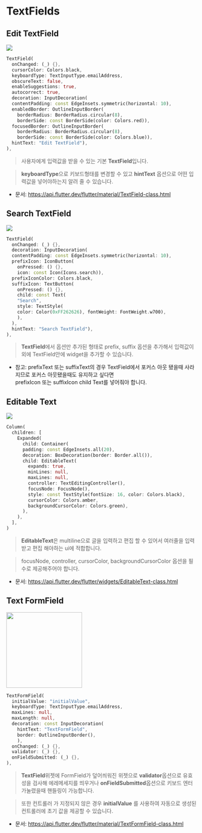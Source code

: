 # TextFields

## Edit TextField
<img src="https://user-images.githubusercontent.com/73378472/199053962-fdec91a7-b776-47a3-b54b-951712cacc1f.gif"/><br/>

```dart
TextField(
  onChanged: (_) {},
  cursorColor: Colors.black,
  keyboardType: TextInputType.emailAddress,
  obscureText: false,
  enableSuggestions: true,
  autocorrect: true,
  decoration: InputDecoration(
  contentPadding: const EdgeInsets.symmetric(horizontal: 10),
  enabledBorder: OutlineInputBorder(
    borderRadius: BorderRadius.circular(8),
    borderSide: const BorderSide(color: Colors.red)),
  focusedBorder: OutlineInputBorder(
    borderRadius: BorderRadius.circular(8),
    borderSide: const BorderSide(color: Colors.blue)),
  hintText: "Edit TextField"),
),
```
> 사용자에게 입력값을 받을 수 있는 기본 **TextField**입니다. 

> **keyboardType**으로 키보드형태를 변경할 수 있고 **hintText** 옵션으로 어떤 입력값을 넣어야하는지 알려 줄 수 있습니다.

- 문서: https://api.flutter.dev/flutter/material/TextField-class.html

## Search TextField
<img src="https://user-images.githubusercontent.com/73378472/199053965-4dcad9e7-c543-4514-87f5-0c780439c5b7.gif"/><br/>

```dart
TextField(
  onChanged: (_) {},
  decoration: InputDecoration(
  contentPadding: const EdgeInsets.symmetric(horizontal: 10),
  prefixIcon: IconButton(
    onPressed: () {}, 
    icon: const Icon(Icons.search)),
  prefixIconColor: Colors.black,
  suffixIcon: TextButton(
    onPressed: () {},
    child: const Text(
    "Search",
    style: TextStyle(
    color: Color(0xFF262626), fontWeight: FontWeight.w700),
    ),
  ),
  hintText: "Search TextField"),
),
```

> **TextField**에서 옵션만 추가된 형태로 prefix, suffix 옵션을 추가해서 입력값이외에 TextField안에 widget을 추가할 수 있습니다.

- 참고: prefixText 또는 suffixText의 경우 TextField에서 포커스 아웃 됐을때 사라지므로 포커스 아웃됐을때도 유지하고 싶다면  
prefixIcon 또는 suffixIcon child Text를 넣어줘야 합니다.

## Editable Text
<img src="https://user-images.githubusercontent.com/73378472/199053956-295a1eb7-f5db-4c41-9eca-6d2cf5b6140b.gif"/><br/>

```dart
Column(
  children: [
    Expanded(
      child: Container(
      padding: const EdgeInsets.all(20),
      decoration: BoxDecoration(border: Border.all()),
      child: EditableText(
        expands: true,
        minLines: null,
        maxLines: null,
        controller: TextEditingController(),
        focusNode: FocusNode(),
        style: const TextStyle(fontSize: 16, color: Colors.black),
        cursorColor: Colors.amber,
        backgroundCursorColor: Colors.green),
      ),
    ),
  ],
)
```

> **EditableText**은 multiline으로 글을 입력하고 편집 할 수 있어서 여러줄을 입력받고 편집 해야하는 ui에 적합합니다.

> focusNode, controller, cursorColor, backgroundCursorColor 옵션을 필수로 제공해주어야 합니다.

- 문서: https://api.flutter.dev/flutter/widgets/EditableText-class.html


## Text FormField
<img src="https://user-images.githubusercontent.com/73378472/199053969-2ead98c8-8c4c-491a-9549-b1b1480ba0f8.png" width="200"/><br/>

```dart
TextFormField(
  initialValue: "initialValue",
  keyboardType: TextInputType.emailAddress,
  maxLines: null,
  maxLength: null,
  decoration: const InputDecoration(
    hintText: "TextFormField",
    border: OutlineInputBorder(),
    ),
  onChanged: (_) {},
  validator: (_) {},
  onFieldSubmitted: (_) {},
),
```

> **TextField**위젯에 FormField가 덮어씌워진 위젯으로 **validator**옵션으로 유효성을 검사해 에레메세지를 띄우거나
**onFieldSubmitted**옵션으로 키보드 엔터가눌렸을때 핸들링이 가능합니다.

> 또한 컨트롤러 가 지정되지 않은 경우 **initialValue** 를 사용하여 자동으로 생성된 컨트롤러에 초기 값을 제공할 수 있습니다.

- 문서: https://api.flutter.dev/flutter/material/TextFormField-class.html
